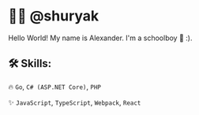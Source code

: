 # 👨‍💻 @shuryak

Hello World! My name is Alexander. I'm a schoolboy 🏫 :).

## 🛠 Skills:

🔥 `Go`, `C# (ASP.NET Core)`, `PHP`

✨ `JavaScript`, `TypeScript`, `Webpack`, `React`
